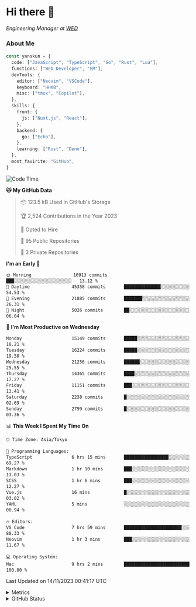 # Hi there&nbsp;:wave:

<!-- ![Alt text](https://spotify-recently-played-readme.vercel.app/api?user=31kynbuubkiu3r4qh4hjuaglhfay) -->

_Engineering Manager at [WED](https://github.com/wedinc)_

### About Me

```ts
const yanskun = {
  code: ["JavaScript", "TypeScript", "Go", "Rust", "Lua"],
  functions: ["Web Developer", "EM"],
  devTools: {
    editor: ["Neovim", "VSCode"],
    keyboard: "HHKB",
    misc: ["tmux", "Copilot"],
  },
  skills: {
    front: {
      js: ["Nuxt.js", "React"],
    },
    backend: {
      go: ["Echo"],
    },
    learning: ["Rust", "Deno"],
  },
  most_favirite: "GitHub",
}
```

<!--START_SECTION:waka-->
![Code Time](http://img.shields.io/badge/Code%20Time-547%20hrs%2046%20mins-blue)

**🐱 My GitHub Data** 

> 📦 123.5 kB Used in GitHub's Storage 
 > 
> 🏆 2,524 Contributions in the Year 2023
 > 
> 💼 Opted to Hire
 > 
> 📜 95 Public Repositories 
 > 
> 🔑 3 Private Repositories 
 > 
**I'm an Early 🐤** 

```text
🌞 Morning                10913 commits       ███░░░░░░░░░░░░░░░░░░░░░░   13.12 % 
🌆 Daytime                45358 commits       ██████████████░░░░░░░░░░░   54.53 % 
🌃 Evening                21885 commits       ███████░░░░░░░░░░░░░░░░░░   26.31 % 
🌙 Night                  5026 commits        ██░░░░░░░░░░░░░░░░░░░░░░░   06.04 % 
```
📅 **I'm Most Productive on Wednesday** 

```text
Monday                   15149 commits       █████░░░░░░░░░░░░░░░░░░░░   18.21 % 
Tuesday                  16224 commits       █████░░░░░░░░░░░░░░░░░░░░   19.50 % 
Wednesday                21256 commits       ██████░░░░░░░░░░░░░░░░░░░   25.55 % 
Thursday                 14365 commits       ████░░░░░░░░░░░░░░░░░░░░░   17.27 % 
Friday                   11151 commits       ███░░░░░░░░░░░░░░░░░░░░░░   13.41 % 
Saturday                 2238 commits        █░░░░░░░░░░░░░░░░░░░░░░░░   02.69 % 
Sunday                   2799 commits        █░░░░░░░░░░░░░░░░░░░░░░░░   03.36 % 
```


📊 **This Week I Spent My Time On** 

```text
🕑︎ Time Zone: Asia/Tokyo

💬 Programming Languages: 
TypeScript               6 hrs 15 mins       █████████████████░░░░░░░░   69.27 % 
Markdown                 1 hr 10 mins        ███░░░░░░░░░░░░░░░░░░░░░░   13.03 % 
SCSS                     1 hr 6 mins         ███░░░░░░░░░░░░░░░░░░░░░░   12.27 % 
Vue.js                   16 mins             █░░░░░░░░░░░░░░░░░░░░░░░░   03.02 % 
YAML                     5 mins              ░░░░░░░░░░░░░░░░░░░░░░░░░   00.94 % 

🔥 Editors: 
VS Code                  7 hrs 59 mins       ██████████████████████░░░   88.33 % 
Neovim                   1 hr 3 mins         ███░░░░░░░░░░░░░░░░░░░░░░   11.67 % 

💻 Operating System: 
Mac                      9 hrs 2 mins        █████████████████████████   100.00 % 
```


 Last Updated on 14/11/2023 00:41:17 UTC
<!--END_SECTION:waka-->

<details>
  <summary>Metrics</summary>
  <img src="https://github.com/yanskun/yanskun/blob/main/github-metrics.svg" alt="Metrics">
</details>

<details>
  <summary>GitHub Status</summary>
  <picture>
    <source media="(prefers-color-scheme: dark)" srcset="https://raw.githubusercontent.com/yanskun/yanskun/master/profile-summary-card-output/nord_dark/0-profile-details.svg">
   <img src="https://raw.githubusercontent.com/yanskun/yanskun/master/profile-summary-card-output/default/0-profile-details.svg">
  </picture>
  <br>
  <picture>
    <source media="(prefers-color-scheme: dark)" srcset="https://raw.githubusercontent.com/yanskun/yanskun/master/profile-summary-card-output/nord_dark/1-repos-per-language.svg">
   <img src="https://raw.githubusercontent.com/yanskun/yanskun/master/profile-summary-card-output/default/1-repos-per-language.svg">
  </picture>
  <picture>
    <source media="(prefers-color-scheme: dark)" srcset="https://raw.githubusercontent.com/yanskun/yanskun/master/profile-summary-card-output/nord_dark/2-most-commit-language.svg">
   <img src="https://raw.githubusercontent.com/yanskun/yanskun/master/profile-summary-card-output/default/2-most-commit-language.svg">
  </picture>
  <br>
  <picture>
    <source media="(prefers-color-scheme: dark)" srcset="https://raw.githubusercontent.com/yanskun/yanskun/master/profile-summary-card-output/nord_dark/3-stats.svg">
   <img src="https://raw.githubusercontent.com/yanskun/yanskun/master/profile-summary-card-output/default/3-stats.svg">
  </picture>
  <picture>
    <source media="(prefers-color-scheme: dark)" srcset="https://raw.githubusercontent.com/yanskun/yanskun/master/profile-summary-card-output/nord_dark/4-productive-time.svg">
   <img src="https://raw.githubusercontent.com/yanskun/yanskun/master/profile-summary-card-output/default/4-productive-time.svg">
  </picture>
</details>
